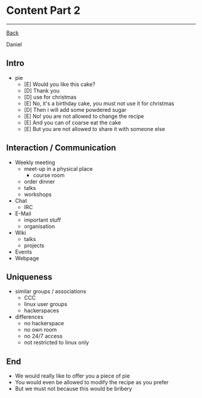 # Content Part 2
---

[Back](README.md)

Daniel

## Intro
- pie
    - [E] Would you like this cake?
    - [D] Thank you
    - [D] use for christmas
    - [E] No, it's a birthday cake, you must not use it for  christmas
    - [D] Then i will add some powdered sugar
    - [E] No! you are not allowed to change the recipe
    - [E] And you can of coarse eat the cake
    - [E] But you are not allowed to share it with someone else

## Interaction / Communication
- Weekly meeting
    - meet-up in a physical place
        - course room
    - order dinner
    - talks
    - workshops
- Chat
    - IRC
- E-Mail
    - important stuff
    - organisation
- Wiki
    - talks
    - projects
- Events
- Webpage

## Uniqueness
- similar groups / associations
    - CCC
    - linux user groups
    - hackerspaces
- differences
    - no hackerspace
    - no own room
    - no 24/7 access
    - not restricted to linux only

## End
- We would really like to offer you a piece of pie
- You would even be allowed to modify the recipe as you prefer
- But we must not because this would be bribery

